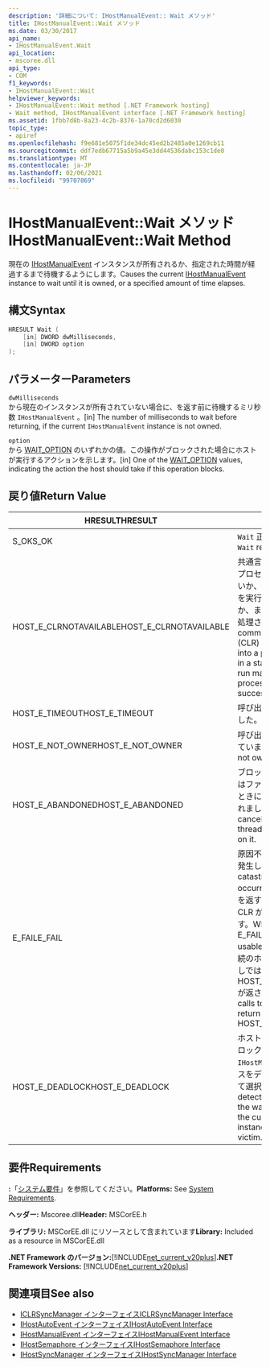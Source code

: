 ```yaml
---
description: '詳細について: IHostManualEvent:: Wait メソッド'
title: IHostManualEvent::Wait メソッド
ms.date: 03/30/2017
api_name:
- IHostManualEvent.Wait
api_location:
- mscoree.dll
api_type:
- COM
f1_keywords:
- IHostManualEvent::Wait
helpviewer_keywords:
- IHostManualEvent::Wait method [.NET Framework hosting]
- Wait method, IHostManualEvent interface [.NET Framework hosting]
ms.assetid: 1fbb7d8b-8a23-4c2b-8376-1a70cd2d6030
topic_type:
- apiref
ms.openlocfilehash: f9e681e5075f1de34dc45ed2b2485a0e1269cb11
ms.sourcegitcommit: ddf7edb67715a5b9a45e3dd44536dabc153c1de0
ms.translationtype: MT
ms.contentlocale: ja-JP
ms.lasthandoff: 02/06/2021
ms.locfileid: "99707869"
---
```

# <a name="ihostmanualeventwait-method"></a><span data-ttu-id="bf54e-103">IHostManualEvent::Wait メソッド</span><span class="sxs-lookup"><span data-stu-id="bf54e-103">IHostManualEvent::Wait Method</span></span>

<span data-ttu-id="bf54e-104">現在の [IHostManualEvent](ihostmanualevent-interface.md) インスタンスが所有されるか、指定された時間が経過するまで待機するようにします。</span><span class="sxs-lookup"><span data-stu-id="bf54e-104">Causes the current [IHostManualEvent](ihostmanualevent-interface.md) instance to wait until it is owned, or a specified amount of time elapses.</span></span>  
  
## <a name="syntax"></a><span data-ttu-id="bf54e-105">構文</span><span class="sxs-lookup"><span data-stu-id="bf54e-105">Syntax</span></span>  
  
```cpp  
HRESULT Wait (  
    [in] DWORD dwMilliseconds,  
    [in] DWORD option  
);  
```  
  
## <a name="parameters"></a><span data-ttu-id="bf54e-106">パラメーター</span><span class="sxs-lookup"><span data-stu-id="bf54e-106">Parameters</span></span>  

 `dwMilliseconds`  
 <span data-ttu-id="bf54e-107">から現在のインスタンスが所有されていない場合に、を返す前に待機するミリ秒数 `IHostManualEvent` 。</span><span class="sxs-lookup"><span data-stu-id="bf54e-107">[in] The number of milliseconds to wait before returning, if the current `IHostManualEvent` instance is not owned.</span></span>  
  
 `option`  
 <span data-ttu-id="bf54e-108">から [WAIT_OPTION](wait-option-enumeration.md) のいずれかの値。この操作がブロックされた場合にホストが実行するアクションを示します。</span><span class="sxs-lookup"><span data-stu-id="bf54e-108">[in] One of the [WAIT_OPTION](wait-option-enumeration.md) values, indicating the action the host should take if this operation blocks.</span></span>  
  
## <a name="return-value"></a><span data-ttu-id="bf54e-109">戻り値</span><span class="sxs-lookup"><span data-stu-id="bf54e-109">Return Value</span></span>  
  
|<span data-ttu-id="bf54e-110">HRESULT</span><span class="sxs-lookup"><span data-stu-id="bf54e-110">HRESULT</span></span>|<span data-ttu-id="bf54e-111">説明</span><span class="sxs-lookup"><span data-stu-id="bf54e-111">Description</span></span>|  
|-------------|-----------------|  
|<span data-ttu-id="bf54e-112">S_OK</span><span class="sxs-lookup"><span data-stu-id="bf54e-112">S_OK</span></span>|<span data-ttu-id="bf54e-113">`Wait` 正常に返されました。</span><span class="sxs-lookup"><span data-stu-id="bf54e-113">`Wait` returned successfully.</span></span>|  
|<span data-ttu-id="bf54e-114">HOST_E_CLRNOTAVAILABLE</span><span class="sxs-lookup"><span data-stu-id="bf54e-114">HOST_E_CLRNOTAVAILABLE</span></span>|<span data-ttu-id="bf54e-115">共通言語ランタイム (CLR) がプロセスに読み込まれていないか、CLR がマネージコードを実行できない状態であるか、または呼び出しが正常に処理されていません。</span><span class="sxs-lookup"><span data-stu-id="bf54e-115">The common language runtime (CLR) has not been loaded into a process, or the CLR is in a state in which it cannot run managed code or process the call successfully.</span></span>|  
|<span data-ttu-id="bf54e-116">HOST_E_TIMEOUT</span><span class="sxs-lookup"><span data-stu-id="bf54e-116">HOST_E_TIMEOUT</span></span>|<span data-ttu-id="bf54e-117">呼び出しがタイムアウトしました。</span><span class="sxs-lookup"><span data-stu-id="bf54e-117">The call timed out.</span></span>|  
|<span data-ttu-id="bf54e-118">HOST_E_NOT_OWNER</span><span class="sxs-lookup"><span data-stu-id="bf54e-118">HOST_E_NOT_OWNER</span></span>|<span data-ttu-id="bf54e-119">呼び出し元がロックを所有していません。</span><span class="sxs-lookup"><span data-stu-id="bf54e-119">The caller does not own the lock.</span></span>|  
|<span data-ttu-id="bf54e-120">HOST_E_ABANDONED</span><span class="sxs-lookup"><span data-stu-id="bf54e-120">HOST_E_ABANDONED</span></span>|<span data-ttu-id="bf54e-121">ブロックされたスレッドまたはファイバーが待機しているときに、イベントが取り消されました。</span><span class="sxs-lookup"><span data-stu-id="bf54e-121">An event was canceled while a blocked thread or fiber was waiting on it.</span></span>|  
|<span data-ttu-id="bf54e-122">E_FAIL</span><span class="sxs-lookup"><span data-stu-id="bf54e-122">E_FAIL</span></span>|<span data-ttu-id="bf54e-123">原因不明の致命的なエラーが発生しました。</span><span class="sxs-lookup"><span data-stu-id="bf54e-123">An unknown catastrophic failure occurred.</span></span> <span data-ttu-id="bf54e-124">メソッドが E_FAIL を返すと、そのプロセス内で CLR が使用できなくなります。</span><span class="sxs-lookup"><span data-stu-id="bf54e-124">When a method returns E_FAIL, the CLR is no longer usable within the process.</span></span> <span data-ttu-id="bf54e-125">後続のホストメソッドの呼び出しでは HOST_E_CLRNOTAVAILABLE が返されます。</span><span class="sxs-lookup"><span data-stu-id="bf54e-125">Subsequent calls to hosting methods return HOST_E_CLRNOTAVAILABLE.</span></span>|  
|<span data-ttu-id="bf54e-126">HOST_E_DEADLOCK</span><span class="sxs-lookup"><span data-stu-id="bf54e-126">HOST_E_DEADLOCK</span></span>|<span data-ttu-id="bf54e-127">ホストは待機間隔中にデッドロックを検出し、現在の `IHostManualEvent` インスタンスをデッドロックの対象として選択しました。</span><span class="sxs-lookup"><span data-stu-id="bf54e-127">The host detected a deadlock during the wait interval, and chose the current `IHostManualEvent` instance as the deadlock victim.</span></span>|  
  
## <a name="requirements"></a><span data-ttu-id="bf54e-128">要件</span><span class="sxs-lookup"><span data-stu-id="bf54e-128">Requirements</span></span>  

 <span data-ttu-id="bf54e-129">**:**「[システム要件](../../get-started/system-requirements.md)」を参照してください。</span><span class="sxs-lookup"><span data-stu-id="bf54e-129">**Platforms:** See [System Requirements](../../get-started/system-requirements.md).</span></span>  
  
 <span data-ttu-id="bf54e-130">**ヘッダー:** Mscoree.dll</span><span class="sxs-lookup"><span data-stu-id="bf54e-130">**Header:** MSCorEE.h</span></span>  
  
 <span data-ttu-id="bf54e-131">**ライブラリ:** MSCorEE.dll にリソースとして含まれています</span><span class="sxs-lookup"><span data-stu-id="bf54e-131">**Library:** Included as a resource in MSCorEE.dll</span></span>  
  
 <span data-ttu-id="bf54e-132">**.NET Framework のバージョン:**[!INCLUDE[net_current_v20plus](../../../../includes/net-current-v20plus-md.md)]</span><span class="sxs-lookup"><span data-stu-id="bf54e-132">**.NET Framework Versions:** [!INCLUDE[net_current_v20plus](../../../../includes/net-current-v20plus-md.md)]</span></span>  
  
## <a name="see-also"></a><span data-ttu-id="bf54e-133">関連項目</span><span class="sxs-lookup"><span data-stu-id="bf54e-133">See also</span></span>

- [<span data-ttu-id="bf54e-134">ICLRSyncManager インターフェイス</span><span class="sxs-lookup"><span data-stu-id="bf54e-134">ICLRSyncManager Interface</span></span>](iclrsyncmanager-interface.md)
- [<span data-ttu-id="bf54e-135">IHostAutoEvent インターフェイス</span><span class="sxs-lookup"><span data-stu-id="bf54e-135">IHostAutoEvent Interface</span></span>](ihostautoevent-interface.md)
- [<span data-ttu-id="bf54e-136">IHostManualEvent インターフェイス</span><span class="sxs-lookup"><span data-stu-id="bf54e-136">IHostManualEvent Interface</span></span>](ihostmanualevent-interface.md)
- [<span data-ttu-id="bf54e-137">IHostSemaphore インターフェイス</span><span class="sxs-lookup"><span data-stu-id="bf54e-137">IHostSemaphore Interface</span></span>](ihostsemaphore-interface.md)
- [<span data-ttu-id="bf54e-138">IHostSyncManager インターフェイス</span><span class="sxs-lookup"><span data-stu-id="bf54e-138">IHostSyncManager Interface</span></span>](ihostsyncmanager-interface.md)

